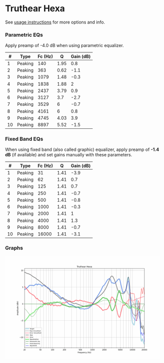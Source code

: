 # Truthear Hexa
See [usage instructions](https://github.com/jaakkopasanen/AutoEq#usage) for more options and info.

### Parametric EQs
Apply preamp of -4.0 dB when using parametric equalizer.

|   # | Type    |   Fc (Hz) |    Q |   Gain (dB) |
|-----|---------|-----------|------|-------------|
|   1 | Peaking |       140 | 1.95 |         0.8 |
|   2 | Peaking |       363 | 0.62 |        -1.1 |
|   3 | Peaking |      1079 | 1.48 |        -0.3 |
|   4 | Peaking |      1838 | 1.88 |         2   |
|   5 | Peaking |      2437 | 3.79 |         0.9 |
|   6 | Peaking |      3127 | 3.7  |        -2.7 |
|   7 | Peaking |      3529 | 6    |        -0.7 |
|   8 | Peaking |      4161 | 6    |         0.8 |
|   9 | Peaking |      4745 | 4.03 |         3.9 |
|  10 | Peaking |      8897 | 5.52 |        -1.5 |

### Fixed Band EQs
When using fixed band (also called graphic) equalizer, apply preamp of **-1.4 dB** (if available) and set gains manually with these parameters.

|   # | Type    |   Fc (Hz) |    Q |   Gain (dB) |
|-----|---------|-----------|------|-------------|
|   1 | Peaking |        31 | 1.41 |        -3.9 |
|   2 | Peaking |        62 | 1.41 |         0.7 |
|   3 | Peaking |       125 | 1.41 |         0.7 |
|   4 | Peaking |       250 | 1.41 |        -0.7 |
|   5 | Peaking |       500 | 1.41 |        -0.8 |
|   6 | Peaking |      1000 | 1.41 |        -0.3 |
|   7 | Peaking |      2000 | 1.41 |         1   |
|   8 | Peaking |      4000 | 1.41 |         1.3 |
|   9 | Peaking |      8000 | 1.41 |        -0.7 |
|  10 | Peaking |     16000 | 1.41 |        -3.1 |

### Graphs
![](./Truthear%20Hexa.png)
